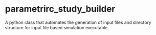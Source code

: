 # parametrirc_study_builder
A python class that automates the generation of input files and directory structure for input file based simulation executable.
